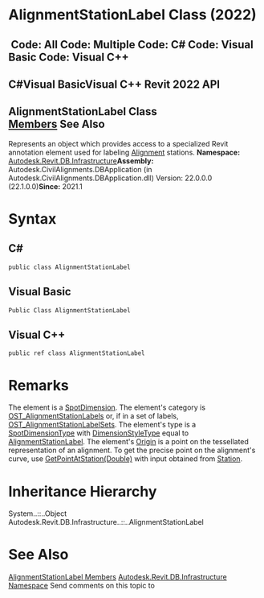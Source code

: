 # AlignmentStationLabel Class (2022)

﻿
 Code: All Code: Multiple Code: C# Code: Visual Basic Code: Visual C++   
---  
C#Visual BasicVisual C++
Revit 2022 API  
---  
AlignmentStationLabel Class  
[Members](c1e852d4-7674-3c96-1330-c4feb39a3a72.md "AlignmentStationLabel Members") See Also  
---  
Represents an object which provides access to a specialized Revit annotation element used for labeling [Alignment](6594712d-3b22-9b08-ab4c-782df88f36d1.md "Alignment Class") stations. 
**Namespace:** [Autodesk.Revit.DB.Infrastructure](cedea963-42a0-acf8-0f0e-5477c4212ae9.md "Autodesk.Revit.DB.Infrastructure Namespace")**Assembly:** Autodesk.CivilAlignments.DBApplication (in Autodesk.CivilAlignments.DBApplication.dll) Version: 22.0.0.0 (22.1.0.0)**Since:** 2021.1 
# Syntax
C#  
---  
```text
public class AlignmentStationLabel
```
  
Visual Basic  
---  
```text
Public Class AlignmentStationLabel
```
  
Visual C++  
---  
```text
public ref class AlignmentStationLabel
```
  
# Remarks
The element is a [SpotDimension](f3c633ac-1595-cb8d-5c1b-66eb3eefb433.md "SpotDimension Class"). The element's category is [OST_AlignmentStationLabels](ba1c5b30-242f-5fdc-8ea9-ec3b61e6e722.md "BuiltInCategory Enumeration") or, if in a set of labels, [OST_AlignmentStationLabelSets](ba1c5b30-242f-5fdc-8ea9-ec3b61e6e722.md "BuiltInCategory Enumeration"). The element's type is a [SpotDimensionType](06ffc197-308a-a350-6dd7-6f812e175bb6.md "SpotDimensionType Class") with [DimensionStyleType](130b0264-615d-610e-38e0-4ce2a8e2aecd.md "DimensionStyleType Enumeration") equal to [AlignmentStationLabel](130b0264-615d-610e-38e0-4ce2a8e2aecd.md "DimensionStyleType Enumeration"). The element's [Origin](df8b9dc6-9d36-ac2b-04cf-816d88f039b8.md "Origin Property") is a point on the tessellated representation of an alignment. To get the precise point on the alignment's curve, use [GetPointAtStation(Double)](1b4cc73b-dc00-0439-5480-fd7979b1e106.md "GetPointAtStation Method") with input obtained from [Station](1558579e-cdee-03ca-58b1-5630fe0fa0c1.md "Station Property"). 
# Inheritance Hierarchy
System..::..Object Autodesk.Revit.DB.Infrastructure..::..AlignmentStationLabel
# See Also
[AlignmentStationLabel Members](c1e852d4-7674-3c96-1330-c4feb39a3a72.md "AlignmentStationLabel Members")
[Autodesk.Revit.DB.Infrastructure Namespace](cedea963-42a0-acf8-0f0e-5477c4212ae9.md "Autodesk.Revit.DB.Infrastructure Namespace")
Send comments on this topic to 